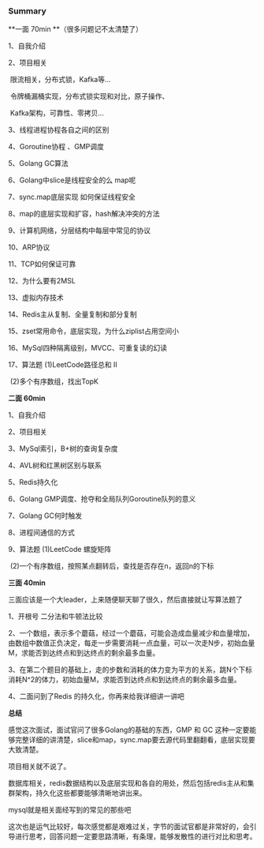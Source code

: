 ### Summary

**一面 70min		**（很多问题记不太清楚了）

1、自我介绍

2、项目相关

​	限流相关，分布式锁，Kafka等…

​	令牌桶漏桶实现，分布式锁实现和对比，原子操作、

​	Kafka架构，可靠性、零拷贝...

3、线程进程协程各自之间的区别

4、Goroutine协程 、GMP调度

5、Golang GC算法

6、Golang中slice是线程安全的么 map呢

7、sync.map底层实现 如何保证线程安全

8、map的底层实现和扩容，hash解决冲突的方法

9、计算机网络，分层结构中每层中常见的协议

10、ARP协议

11、TCP如何保证可靠

12、为什么要有2MSL

13、虚拟内存技术

14、Redis主从复制、全量复制和部分复制

15、zset常用命令，底层实现，为什么ziplist占用空间小

16、MySql四种隔离级别，MVCC、可重复读的幻读

17、算法题  (1)LeetCode路径总和 II

​					  (2)多个有序数组，找出TopK



**二面 60min**

1、自我介绍

2、项目相关

3、MySql索引，B+树的查询复杂度

4、AVL树和红黑树区别与联系

5、Redis持久化

6、Golang GMP调度、抢夺和全局队列Goroutine队列的意义

7、Golang GC何时触发

8、进程间通信的方式

9、算法题  (1)LeetCode 螺旋矩阵

​					(2)一个有序数组，按照某点翻转后，查找是否存在n，返回n的下标



**三面 40min**

三面应该是一个大leader，上来随便聊天聊了很久，然后直接就让写算法题了

1、开根号   二分法和牛顿法比较

2、一个数组，表示多个蘑菇，经过一个蘑菇，可能会造成血量减少和血量增加，由数组中数值正负决定，每走一步需要消耗一点血量，可以一次走N步，初始血量M，求能否到达终点和到达终点的剩余最多血量。

3、在第二个题目的基础上，走的步数和消耗的体力变为平方的关系，跳N个下标消耗N^2的体力，初始血量M，求能否到达终点和到达终点的剩余最多血量。

4、二面问到了Redis 的持久化，你再来给我详细讲一讲吧





**总结**

感觉这次面试，面试官问了很多Golang的基础的东西，GMP 和 GC 这种一定要能够完整详细的讲清楚，slice和map，sync.map要去源代码里翻翻看，底层实现要大致清楚。

项目相关就不说了。

数据库相关，redis数据结构以及底层实现和各自的用处，然后包括redis主从和集群架构，持久化这些都要能够清晰地讲出来。

mysql就是相关面经写到的常见的那些吧

这次也是运气比较好，每次感觉都是艰难过关，字节的面试官都是非常好的，会引导进行思考，回答问题一定要思路清晰，有条理，能够发散性的进行对比和思考。

